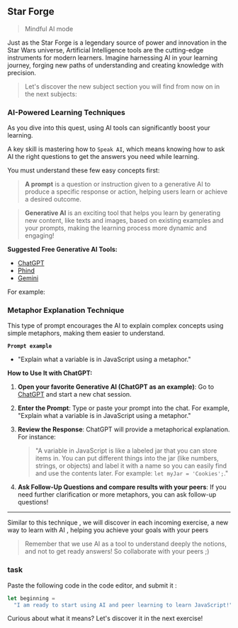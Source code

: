 ## Star Forge

> Mindful AI mode

Just as the Star Forge is a legendary source of power and innovation in the Star Wars universe, Artificial Intelligence tools are the cutting-edge instruments for modern learners. Imagine harnessing AI in your learning journey, forging new paths of understanding and creating knowledge with precision.

> Let's discover the new subject section you will find from now on in the next subjects:

### AI-Powered Learning Techniques

As you dive into this quest, using AI tools can significantly boost your learning.

A key skill is mastering how to `Speak AI`, which means knowing how to ask AI the right questions to get the answers you need while learning.

You must understand these few easy concepts first:

> **A prompt** is a question or instruction given to a generative AI to produce a specific response or action, helping users learn or achieve a desired outcome.

> **Generative AI** is an exciting tool that helps you learn by generating new content, like texts and images, based on existing examples and your prompts, making the learning process more dynamic and engaging!

**Suggested Free Generative AI Tools:**

- [ChatGPT](https://chatgpt.com/)
- [Phind](https://www.phind.com/)
- [Gemini](https://gemini.google.com/)

For example:

### Metaphor Explanation Technique

This type of prompt encourages the AI to explain complex concepts using simple metaphors, making them easier to understand.

**`Prompt example`**

- "Explain what a variable is in JavaScript using a metaphor."

**How to Use It with ChatGPT:**

1. **Open your favorite Generative AI (ChatGPT as an example)**: Go to [ChatGPT](https://chatgpt.com/) and start a new chat session.
2. **Enter the Prompt**: Type or paste your prompt into the chat. For example, "Explain what a variable is in JavaScript using a metaphor."
3. **Review the Response**: ChatGPT will provide a metaphorical explanation. For instance:

   > "A variable in JavaScript is like a labeled jar that you can store items in. You can put different things into the jar (like numbers, strings, or objects) and label it with a name so you can easily find and use the contents later. For example: `let myJar = 'Cookies';`."

4. **Ask Follow-Up Questions and compare results with your peers**: If you need further clarification or more metaphors, you can ask follow-up questions!

---
Similar to this technique , we will discover in each incoming exercise, a new way to learn with AI , helping you achieve your goals with your peers

> Remember that we use AI as a tool to understand deeply the notions, and not to get ready answers! So collaborate with your peers ;)

### task

Paste the following code in the code editor, and submit it :

```js
let beginning =
  "I am ready to start using AI and peer learning to learn JavaScript!";
```

Curious about what it means? Let's discover it in the next exercise!

